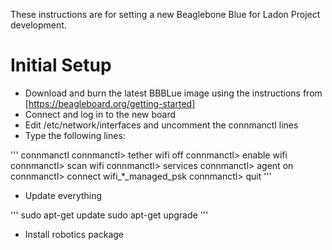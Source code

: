 These instructions are for setting a new Beaglebone Blue for Ladon Project development. 

# Initial Setup

* Download and burn the latest BBBLue image using the instructions from [https://beagleboard.org/getting-started]
* Connect and log in to the new board
* Edit /etc/network/interfaces and uncomment the connmanctl lines
* Type the following lines:

'''
connmanctl
connmanctl> tether wifi off
connmanctl> enable wifi
connmanctl> scan wifi
connmanctl> services
connmanctl> agent on
connmanctl> connect wifi_*_managed_psk
connmanctl> quit
'''

* Update everything 

'''
sudo apt-get update
sudo apt-get upgrade
'''

* Install robotics package
